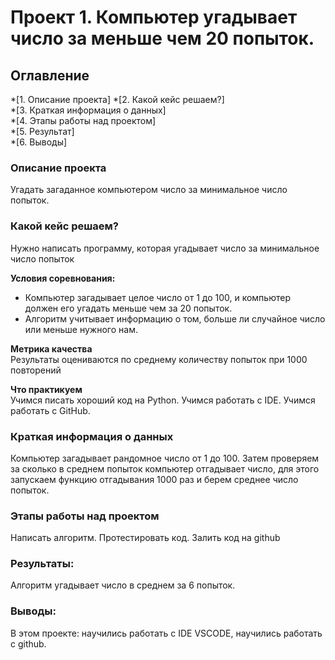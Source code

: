 # Проект 1. Компьютер угадывает число за меньше чем 20 попыток.

## Оглавление  
*[1. Описание проекта]
*[2. Какой кейс решаем?]  
*[3. Краткая информация о данных]  
*[4. Этапы работы над проектом]  
*[5. Результат]    
*[6. Выводы] 

### Описание проекта    
Угадать загаданное компьютером число за минимальное число попыток.


### Какой кейс решаем?    
Нужно написать программу, которая угадывает число за минимальное число попыток

**Условия соревнования:**  
- Компьютер загадывает целое число от 1 до 100, и компьютер должен его угадать меньше 
чем за 20 попыток.
- Алгоритм учитывает информацию о том, больше ли случайное число или меньше нужного нам.

**Метрика качества**     
Результаты оцениваются по среднему количеству попыток при 1000 повторений

**Что практикуем**     
Учимся писать хороший код на Python.
Учимся работать с IDE.
Учимся работать с GitHub.


### Краткая информация о данных
Компьютер загадывает рандомное число от 1 до 100. 
Затем проверяем за сколько в среднем попыток компьютер отгадывает число,
для этого запускаем функцию отгадывания 1000 раз и берем среднее число попыток.

### Этапы работы над проектом  
Написать алгоритм.
Протестировать код.
Залить код на github

### Результаты:  
Алгоритм угадывает число в среднем за 6 попыток. 

### Выводы:  
В этом проекте:
научились работать с IDE VSCODE,
научились работать с github.

